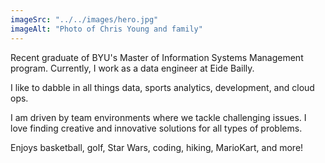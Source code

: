 ```yaml
---
imageSrc: "../../images/hero.jpg"
imageAlt: "Photo of Chris Young and family"
---
```


Recent graduate of BYU's Master of Information Systems Management program. Currently, I work as a data engineer at Eide Bailly.

I like to dabble in all things data, sports analytics, development, and cloud ops. 

I am driven by team environments where we tackle challenging issues. I love finding creative and innovative solutions for all types of problems.

Enjoys basketball, golf, Star Wars, coding, hiking, MarioKart, and more!
